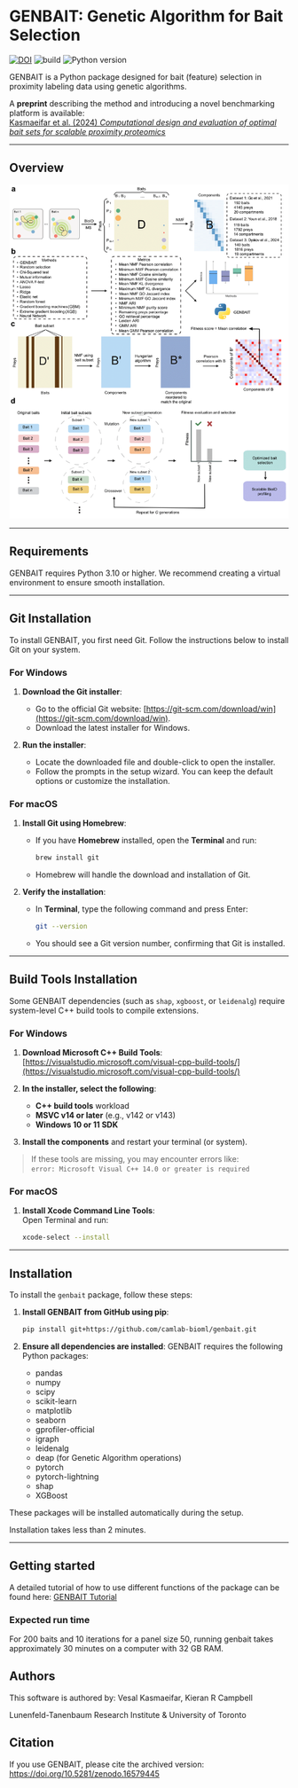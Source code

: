 # GENBAIT: Genetic Algorithm for Bait Selection

[![DOI](https://zenodo.org/badge/865738565.svg)](https://doi.org/10.5281/zenodo.16579445)
![build](https://img.shields.io/badge/Build-passing-brightgreen)
![Python version](https://img.shields.io/badge/Python-3.10-blue)

GENBAIT is a Python package designed for bait (feature) selection in proximity labeling data using genetic algorithms. 

A **preprint** describing the method and introducing a novel benchmarking platform is available:  
[Kasmaeifar et al. (2024) _Computational design and evaluation of optimal bait sets for scalable proximity proteomics_](https://www.biorxiv.org/content/10.1101/2024.10.03.616533v1)

---

## Overview

![GENBAIT Overview](https://github.com/camlab-bioml/genbait/blob/main/overview_figure.png)

---

## Requirements

GENBAIT requires Python 3.10 or higher. We recommend creating a virtual environment to ensure smooth installation.

---

## Git Installation

To install GENBAIT, you first need Git. Follow the instructions below to install Git on your system.

### For Windows

1. **Download the Git installer**:
   - Go to the official Git website: [https://git-scm.com/download/win](https://git-scm.com/download/win).
   - Download the latest installer for Windows.

2. **Run the installer**:
   - Locate the downloaded file and double-click to open the installer.
   - Follow the prompts in the setup wizard. You can keep the default options or customize the installation.

### For macOS

1. **Install Git using Homebrew**:
   - If you have **Homebrew** installed, open the **Terminal** and run:
     ```bash
     brew install git
     ```
   - Homebrew will handle the download and installation of Git.

2. **Verify the installation**:
   - In **Terminal**, type the following command and press Enter:
     ```bash
     git --version
     ```
   - You should see a Git version number, confirming that Git is installed.

---

## Build Tools Installation

Some GENBAIT dependencies (such as `shap`, `xgboost`, or `leidenalg`) require system-level C++ build tools to compile extensions.

### For Windows

1. **Download Microsoft C++ Build Tools**:  
   [https://visualstudio.microsoft.com/visual-cpp-build-tools/](https://visualstudio.microsoft.com/visual-cpp-build-tools/)

2. **In the installer, select the following**:
   - **C++ build tools** workload
   - **MSVC v14 or later** (e.g., v142 or v143)
   - **Windows 10 or 11 SDK**

3. **Install the components** and restart your terminal (or system).

> If these tools are missing, you may encounter errors like:  
> `error: Microsoft Visual C++ 14.0 or greater is required`

### For macOS

1. **Install Xcode Command Line Tools**:  
   Open Terminal and run:
   ```bash
   xcode-select --install

---

## Installation

To install the `genbait` package, follow these steps:

1. **Install GENBAIT from GitHub using pip**:
    ```bash
    pip install git+https://github.com/camlab-bioml/genbait.git
    ```

2. **Ensure all dependencies are installed**:
    GENBAIT requires the following Python packages:
    - pandas
    - numpy
    - scipy
    - scikit-learn
    - matplotlib
    - seaborn
    - gprofiler-official
    - igraph
    - leidenalg
    - deap (for Genetic Algorithm operations)
    - pytorch
    - pytorch-lightning 
    - shap
    - XGBoost

These packages will be installed automatically during the setup.

Installation takes less than 2 minutes.

---

## Getting started

A detailed tutorial of how to use different functions of the package can be found here: [GENBAIT Tutorial](https://github.com/camlab-bioml/genbait/blob/main/tutorials/GENBAIT_tutorial.ipynb)

### Expected run time
For 200 baits and 10 iterations for a panel size 50, running genbait takes approximately 30 minutes on a computer with 32 GB RAM.

## Authors

This software is authored by: Vesal Kasmaeifar, Kieran R Campbell  

Lunenfeld-Tanenbaum Research Institute & University of Toronto

## Citation

If you use GENBAIT, please cite the archived version:
https://doi.org/10.5281/zenodo.16579445